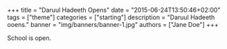 +++
title = "Daruul Hadeeth Opens"
date = "2015-06-24T13:50:46+02:00"
tags = ["theme"]
categories = ["starting"]
description = "Daruul Hadeeth ooens."
banner = "img/banners/banner-1.jpg"
authors = ["Jane Doe"]
+++

School is open.
